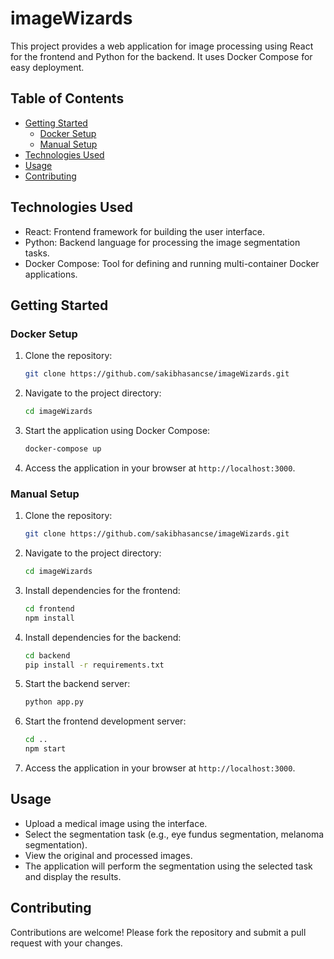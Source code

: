 # imageWizards

This project provides a web application for image processing using React for the frontend and Python for the backend. It uses Docker Compose for easy deployment.

## Table of Contents

- [Getting Started](#getting-started)
  - [Docker Setup](#docker-setup)
  - [Manual Setup](#manual-setup)
- [Technologies Used](#technologies-used)
- [Usage](#usage)
- [Contributing](#contributing)

## Technologies Used

- React: Frontend framework for building the user interface.
- Python: Backend language for processing the image segmentation tasks.
- Docker Compose: Tool for defining and running multi-container Docker applications.

## Getting Started

### Docker Setup

1. Clone the repository:
   ```sh
   git clone https://github.com/sakibhasancse/imageWizards.git
   ```

2. Navigate to the project directory:
   ```sh
   cd imageWizards
   ```

3. Start the application using Docker Compose:
   ```sh
   docker-compose up
   ```

4. Access the application in your browser at `http://localhost:3000`.

### Manual Setup

1. Clone the repository:
   ```sh
   git clone https://github.com/sakibhasancse/imageWizards.git
   ```

2. Navigate to the project directory:
   ```sh
   cd imageWizards
   ```

3. Install dependencies for the frontend:
   ```sh
   cd frontend
   npm install
   ```

4. Install dependencies for the backend:
   ```sh
   cd backend
   pip install -r requirements.txt
   ```

5. Start the backend server:
   ```sh
   python app.py
   ```

6. Start the frontend development server:
   ```sh
   cd ..
   npm start
   ```

7. Access the application in your browser at `http://localhost:3000`.

## Usage

- Upload a medical image using the interface.
- Select the segmentation task (e.g., eye fundus segmentation, melanoma segmentation).
- View the original and processed images.
- The application will perform the segmentation using the selected task and display the results.

## Contributing

Contributions are welcome! Please fork the repository and submit a pull request with your changes.
